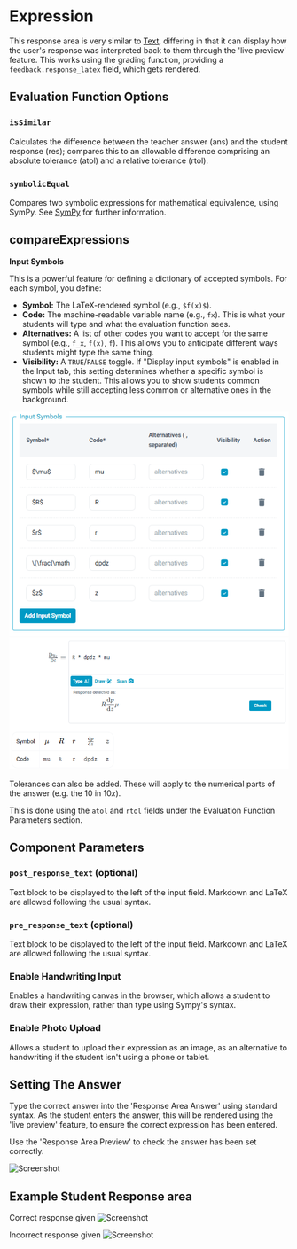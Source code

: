 # Expression

This response area is very similar to [Text](Text.md), differing in that it can display how the user's response was interpreted back to them through the 'live preview' feature. This works using the grading function, providing a `feedback.response_latex` field, which gets rendered.

## Evaluation Function Options

### `isSimilar`

Calculates the difference between the teacher answer (ans) and the student response (res); compares this to an allowable difference comprising an absolute tolerance (atol) and a relative tolerance (rtol).

### `symbolicEqual`

Compares two symbolic expressions for mathematical equivalence, using SymPy. See [SymPy](https://www.sympy.org/en/index.html.md-button) for further information.

## compareExpressions
**Input Symbols**

This is a powerful feature for defining a dictionary of accepted symbols. For each symbol, you define:
*   **Symbol:** The LaTeX-rendered symbol (e.g., `$f(x)$`).
*   **Code:** The machine-readable variable name (e.g., `fx`). This is what your students will type and what the evaluation function sees.
*   **Alternatives:** A list of other codes you want to accept for the same symbol (e.g., `f_x`, `f(x)`, `f`). This allows you to anticipate different ways students might type the same thing.
*   **Visibility:** A `TRUE`/`FALSE` toggle. If "Display input symbols" is enabled in the Input tab, this setting determines whether a specific symbol is shown to the student. This allows you to show students common symbols while still accepting less common or alternative ones in the background.

![example](screenshots/input_symbols.png)
![example](screenshots/input_symbols_preview.png)

Tolerances can also be added. These will apply to the numerical parts of the answer (e.g. the $10$ in $10x$).

This is done using the `atol` and `rtol` fields under the Evaluation Function Parameters section.

## Component Parameters

### `post_response_text` (optional)

Text block to be displayed to the left of the input field. Markdown and LaTeX are allowed following the usual syntax.

### `pre_response_text` (optional)

Text block to be displayed to the left of the input field. Markdown and LaTeX are allowed following the usual syntax.

### Enable Handwriting Input

Enables a handwriting canvas in the browser, which allows a student to draw their expression, rather than type using Sympy's syntax.

### Enable Photo Upload

Allows a student to upload their expression as an image, as an alternative to handwriting if the student isn't using a phone or tablet.

## Setting The Answer

Type the correct answer into the 'Response Area Answer' using standard syntax. As the student enters the answer, this will be rendered using the 'live preview' feature, to ensure the correct expression has been entered.

Use the 'Response Area Preview' to check the answer has been set correctly.

![Screenshot](screenshots/ExpressionResponseAreaAnswer.JPG)

## Example Student Response area

Correct response given
![Screenshot](screenshots/ExpressionCorrect.JPG)

Incorrect response given
![Screenshot](screenshots/ExpressionIncorrect.JPG)
